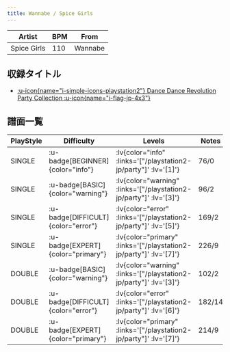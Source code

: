 ```yaml
---
title: Wannabe / Spice Girls
---
```


|Artist|BPM|From|
|------|---|----|
|Spice Girls|110|Wannabe|

## 収録タイトル

- [ :u-icon{name="i-simple-icons-playstation2"} Dance Dance Revolution Party Collection :u-icon{name="i-flag-jp-4x3"} ](/playstation2-jp/party)

## 譜面一覧

|PlayStyle|Difficulty|Levels|Notes|Movie|
|---------|----------|------|-----|-----|
|SINGLE| :u-badge[BEGINNER]{color="info"} | :lv{color="info" :links='["/playstation2-jp/party"]' :lv='[1]'} |76/0||
|SINGLE| :u-badge[BASIC]{color="warning"} | :lv{color="warning" :links='["/playstation2-jp/party"]' :lv='[3]'} |96/2||
|SINGLE| :u-badge[DIFFICULT]{color="error"} | :lv{color="error" :links='["/playstation2-jp/party"]' :lv='[5]'} |169/2||
|SINGLE| :u-badge[EXPERT]{color="primary"} | :lv{color="primary" :links='["/playstation2-jp/party"]' :lv='[7]'} |226/9||
|DOUBLE| :u-badge[BASIC]{color="warning"} | :lv{color="warning" :links='["/playstation2-jp/party"]' :lv='[3]'} |102/2||
|DOUBLE| :u-badge[DIFFICULT]{color="error"} | :lv{color="error" :links='["/playstation2-jp/party"]' :lv='[6]'} |182/14||
|DOUBLE| :u-badge[EXPERT]{color="primary"} | :lv{color="primary" :links='["/playstation2-jp/party"]' :lv='[7]'} |214/9||
